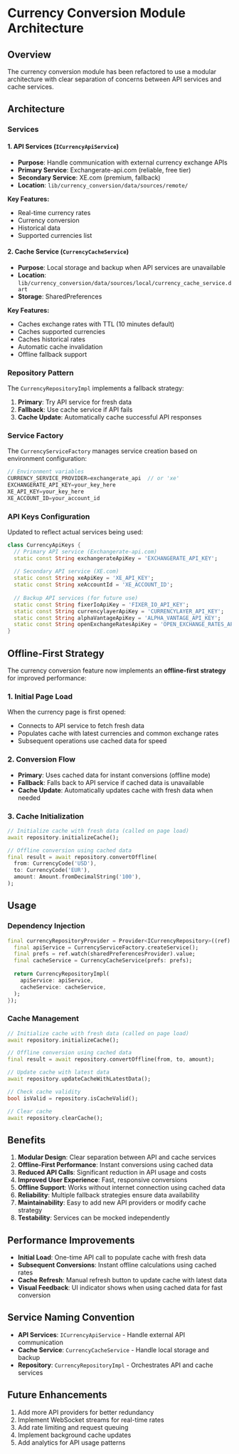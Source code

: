 # Currency Conversion Module Architecture

## Overview
The currency conversion module has been refactored to use a modular architecture with clear separation of concerns between API services and cache services.

## Architecture

### Services

#### 1. API Services (`ICurrencyApiService`)
- **Purpose**: Handle communication with external currency exchange APIs
- **Primary Service**: Exchangerate-api.com (reliable, free tier)
- **Secondary Service**: XE.com (premium, fallback)
- **Location**: `lib/currency_conversion/data/sources/remote/`

**Key Features:**
- Real-time currency rates
- Currency conversion
- Historical data
- Supported currencies list

#### 2. Cache Service (`CurrencyCacheService`)
- **Purpose**: Local storage and backup when API services are unavailable
- **Location**: `lib/currency_conversion/data/sources/local/currency_cache_service.dart`
- **Storage**: SharedPreferences

**Key Features:**
- Caches exchange rates with TTL (10 minutes default)
- Caches supported currencies
- Caches historical rates
- Automatic cache invalidation
- Offline fallback support

### Repository Pattern

The `CurrencyRepositoryImpl` implements a fallback strategy:

1. **Primary**: Try API service for fresh data
2. **Fallback**: Use cache service if API fails
3. **Cache Update**: Automatically cache successful API responses

### Service Factory

The `CurrencyServiceFactory` manages service creation based on environment configuration:

```dart
// Environment variables
CURRENCY_SERVICE_PROVIDER=exchangerate_api  // or 'xe'
EXCHANGERATE_API_KEY=your_key_here
XE_API_KEY=your_key_here
XE_ACCOUNT_ID=your_account_id
```

### API Keys Configuration

Updated to reflect actual services being used:

```dart
class CurrencyApiKeys {
  // Primary API service (Exchangerate-api.com)
  static const String exchangerateApiKey = 'EXCHANGERATE_API_KEY';
  
  // Secondary API service (XE.com)
  static const String xeApiKey = 'XE_API_KEY';
  static const String xeAccountId = 'XE_ACCOUNT_ID';
  
  // Backup API services (for future use)
  static const String fixerIoApiKey = 'FIXER_IO_API_KEY';
  static const String currencylayerApiKey = 'CURRENCYLAYER_API_KEY';
  static const String alphaVantageApiKey = 'ALPHA_VANTAGE_API_KEY';
  static const String openExchangeRatesApiKey = 'OPEN_EXCHANGE_RATES_API_KEY';
}
```

## Offline-First Strategy

The currency conversion feature now implements an **offline-first strategy** for improved performance:

### 1. **Initial Page Load**
When the currency page is first opened:
- Connects to API service to fetch fresh data
- Populates cache with latest currencies and common exchange rates
- Subsequent operations use cached data for speed

### 2. **Conversion Flow**
- **Primary**: Uses cached data for instant conversions (offline mode)
- **Fallback**: Falls back to API service if cached data is unavailable
- **Cache Update**: Automatically updates cache with fresh data when needed

### 3. **Cache Initialization**
```dart
// Initialize cache with fresh data (called on page load)
await repository.initializeCache();

// Offline conversion using cached data
final result = await repository.convertOffline(
  from: CurrencyCode('USD'),
  to: CurrencyCode('EUR'),
  amount: Amount.fromDecimalString('100'),
);
```

## Usage

### Dependency Injection

```dart
final currencyRepositoryProvider = Provider<ICurrencyRepository>((ref) {
  final apiService = CurrencyServiceFactory.createService();
  final prefs = ref.watch(sharedPreferencesProvider).value;
  final cacheService = CurrencyCacheService(prefs: prefs);
  
  return CurrencyRepositoryImpl(
    apiService: apiService,
    cacheService: cacheService,
  );
});
```

### Cache Management

```dart
// Initialize cache with fresh data (called on page load)
await repository.initializeCache();

// Offline conversion using cached data
final result = await repository.convertOffline(from, to, amount);

// Update cache with latest data
await repository.updateCacheWithLatestData();

// Check cache validity
bool isValid = repository.isCacheValid();

// Clear cache
await repository.clearCache();
```

## Benefits

1. **Modular Design**: Clear separation between API and cache services
2. **Offline-First Performance**: Instant conversions using cached data
3. **Reduced API Calls**: Significant reduction in API usage and costs
4. **Improved User Experience**: Fast, responsive conversions
5. **Offline Support**: Works without internet connection using cached data
6. **Reliability**: Multiple fallback strategies ensure data availability
7. **Maintainability**: Easy to add new API providers or modify cache strategy
8. **Testability**: Services can be mocked independently

## Performance Improvements

- **Initial Load**: One-time API call to populate cache with fresh data
- **Subsequent Conversions**: Instant offline calculations using cached rates
- **Cache Refresh**: Manual refresh button to update cache with latest data
- **Visual Feedback**: UI indicator shows when using cached data for fast conversion

## Service Naming Convention

- **API Services**: `ICurrencyApiService` - Handle external API communication
- **Cache Service**: `CurrencyCacheService` - Handle local storage and backup
- **Repository**: `CurrencyRepositoryImpl` - Orchestrates API and cache services

## Future Enhancements

1. Add more API providers for better redundancy
2. Implement WebSocket streams for real-time rates
3. Add rate limiting and request queuing
4. Implement background cache updates
5. Add analytics for API usage patterns
